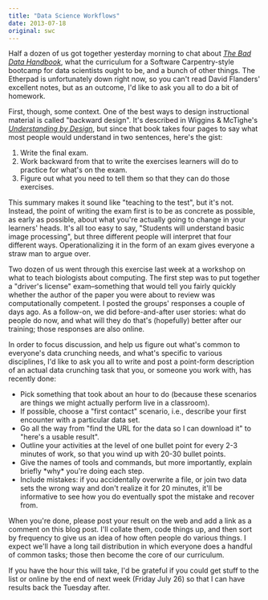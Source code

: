 ```yaml
---
title: "Data Science Workflows"
date: 2013-07-18
original: swc
---
```

<p>
  Half a dozen of us got together yesterday morning to chat about
  <a href="http://www.amazon.com/Bad-Data-Handbook-Cleaning-Back/dp/1449321887/"><cite>The Bad Data Handbook</cite></a>,
  what the curriculum for a Software Carpentry-style bootcamp for data scientists ought to be,
  and a bunch of other things.
  The Etherpad is unfortunately down right now,
  so you can't read David Flanders' excellent notes,
  but as an outcome,
  I'd like to ask you all to do a bit of homework.
</p>
<p>
  First, though, some context.
  One of the best ways to design instructional material is called "backward design".
  It's described in Wiggins &amp; McTighe's
  <a href="http://www.amazon.com/Understanding-Design-Expanded-2nd-Edition/dp/0131950843/"><cite>Understanding by Design</cite></a>,
  but since that book takes four pages to say what most people would understand in two sentences, here's the gist:
</p>
<ol>
  <li>Write the final exam.</li>
  <li>Work backward from that to write the exercises learners will do to practice for what's on the exam.</li>
  <li>Figure out what you need to tell them so that they can do those exercises.</li>
</ol>
<p>
  This summary makes it sound like "teaching to the test",
  but it's not.
  Instead,
  the point of writing the exam first is to be as concrete as possible,
  as early as possible,
  about what you're actually going to change in your learners' heads.
  It's all too easy to say,
  "Students will understand basic image processing",
  but three different people will interpret that four different ways.
  Operationalizing it in the form of an exam gives everyone a straw man to argue over.
</p>
<p>
  Two dozen of us went through this exercise last week at a workshop on what to teach biologists about computing.
  The first step was to put together a "driver's license" exam–something that would tell you fairly quickly
  whether the author of the paper you were about to review was computationally competent.
  I posted the groups' responses a couple of days ago.
  As a follow-on, we did before-and-after user stories:
  what do people do now, and what will they do that's (hopefully) better after our training;
  those responses are also online.
</p>
<p>
  In order to focus discussion,
  and help us figure out what's common to everyone's data crunching needs,
  and what's specific to various disciplines,
  I'd like to ask you all to write and post a point-form description of an actual data crunching task that you,
  or someone you work with,
  has recently done:
</p>
<ul>
  <li>Pick something that took about an hour to do (because these scenarios are things we might actually perform live in a classroom).</li>
  <li>If possible, choose a "first contact" scenario, i.e., describe your first encounter with a particular data set.</li>
  <li>Go all the way from "find the URL for the data so I can download it" to "here's a usable result".</li>
  <li>Outline your activities at the level of one bullet point for every 2-3 minutes of work, so that you wind up with 20-30 bullet points.</li>
  <li>Give the names of tools and commands, but more importantly, explain briefly *why* you're doing each step.</li>
  <li>Include mistakes: if you accidentally overwrite a file, or join two data sets the wrong way and don't realize it for 20 minutes, it'll be informative to see how you do eventually spot the mistake and recover from.</li>
</ul>
<p>
  When you're done,
  please post your result on the web and add a link as a comment on this blog post.
  I'll collate them,
  code things up,
  and then sort by frequency to give us an idea of how often people do various things.
  I expect we'll have a long tail distribution in which everyone does a handful of common tasks;
  those then become the core of our curriculum.
</p>
<p>
  If you have the hour this will take,
  I'd be grateful if you could get stuff to the list or online by the end of next week (Friday July 26)
  so that I can have results back the Tuesday after.
</p>

